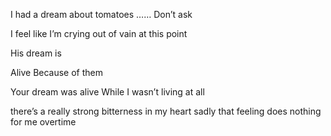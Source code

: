 I had a dream about tomatoes
……
Don’t ask

I feel like I’m crying out of vain at this point

His dream is

Alive
Because of them

Your dream was alive
While I wasn’t living at all

there’s a really strong bitterness in my heart
sadly that feeling does nothing for me overtime 
